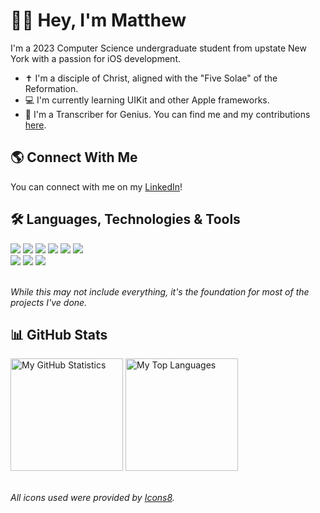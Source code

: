 # 👋🏼 Hey, I'm Matthew
I'm a 2023 Computer Science undergraduate student from upstate New York with a passion for iOS development.

- ✝️ I'm a disciple of Christ, aligned with the "Five Solae" of the Reformation.
- 💻 I'm currently learning UIKit and other Apple frameworks.
- 📝 I'm a Transcriber for Genius. You can find me and my contributions [here](https://genius.com/MatthewWurl).

## 🌎 Connect With Me
You can connect with me on my [LinkedIn](https://www.linkedin.com/in/matthewwurl)!

## 🛠 Languages, Technologies & Tools
<div>
  <img src="https://img.icons8.com/color/50/000000/swift.png"/>
  <img src="https://img.icons8.com/fluency/48/000000/swiftui.png"/>
  <img src="https://img.icons8.com/color/48/000000/javascript--v1.png"/>
  <img src="https://img.icons8.com/ultraviolet/40/000000/react--v1.png"/>
  <img src="https://img.icons8.com/color/48/000000/nodejs.png"/>
  <img src="https://img.icons8.com/color/48/000000/java-coffee-cup-logo--v1.png"/>
</div>

<div>
  <img src="https://img.icons8.com/color/48/000000/xcode.png"/>
  <img src="https://img.icons8.com/color/48/000000/visual-studio-code-2019.png"/>
  <img src="https://img.icons8.com/fluency/48/000000/figma.png"/>
</div>

<br />*While this may not include everything, it's the foundation for most of the projects I've done.*

## 📊 GitHub Stats
<div>
  <img height="180em" src="https://github-readme-stats-eight-theta.vercel.app/api?username=MatthewWurl&show_icons=true&include_all_commits=true&count_private=true&theme=dark" alt="My GitHub Statistics">
  <img height="180em" src="https://github-readme-stats.vercel.app/api/top-langs/?username=MatthewWurl&layout=compact&theme=dark" alt="My Top Languages">
</div>

<br />*All icons used were provided by <a href="https://icons8.com/">Icons8</a>.*
